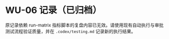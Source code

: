 # WU-06 记录（已归档）

原记录依赖 run-matrix 指标脚本的复盘内容已无效。请使用现有自动执行与审批测试流程验证质量，并在 `.codex/testing.md` 记录新的执行结果。
